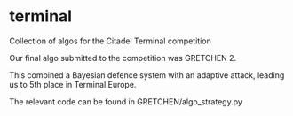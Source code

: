 # terminal
Collection of algos for the Citadel Terminal competition

Our final algo submitted to the competition was GRETCHEN 2. 

This combined a Bayesian defence system with an adaptive attack, leading us to 5th place in Terminal Europe.

The relevant code can be found in GRETCHEN/algo_strategy.py
